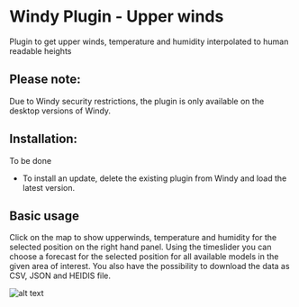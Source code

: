# Windy Plugin - Upper winds

Plugin to get upper winds, temperature and humidity interpolated to human readable heights

## Please note:

Due to Windy security restrictions, the plugin is only available on the desktop versions of Windy.

## Installation:

To be done

* To install an update, delete the existing plugin from Windy and load the latest version.

## Basic usage

Click on the map to show upperwinds, temperature and humidity for the selected position on the right hand panel.
Using the timeslider you can choose a forecast for the selected position for all available models in the given area of interest.
You also have the possibility to download the data as CSV, JSON and HEIDIS file.



![alt text](screenshot.jpg)

